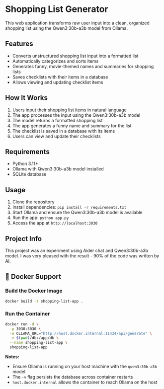 # Shopping List Generator

This web application transforms raw user input into a clean, organized shopping list using the Qwen3:30b-a3b model from Ollama.

## Features

- Converts unstructured shopping list input into a formatted list
- Automatically categorizes and sorts items
- Generates funny, movie-themed names and summaries for shopping lists
- Saves checklists with their items in a database
- Allows viewing and updating checklist items

## How It Works

1. Users input their shopping list items in natural language
2. The app processes the input using the Qwen3:30b-a3b model
3. The model returns a formatted shopping list
4. The app generates a funny name and summary for the list
5. The checklist is saved in a database with its items
6. Users can view and update their checklists

## Requirements

- Python 3.11+
- Ollama with Qwen3:30b-a3b model installed
- SQLite database

## Usage

1. Clone the repository
2. Install dependencies: `pip install -r requirements.txt`
3. Start Ollama and ensure the Qwen3:30b-a3b model is available
4. Run the app: `python app.py`
5. Access the app at `http://localhost:3030`

## Project Info

This project was an experiment using Aider chat and Qwen3:30b-a3b model. I was very pleased with the result - 90% of the code was written by AI.

## 🐳 Docker Support

### Build the Docker Image

```bash
docker build -t shopping-list-app .
```

### Run the Container

```bash
docker run -d \
  -p 3030:3030 \
  -e OLLAMA_URL="http://host.docker.internal:11434/api/generate" \
  -v $(pwd)/db:/app/db \
  --name shopping-list-app \
  shopping-list-app
```

**Notes:**
- Ensure Ollama is running on your host machine with the `qwen3:30b-a3b` model
- The `-v` flag persists the database across container restarts
- `host.docker.internal` allows the container to reach Ollama on the host
